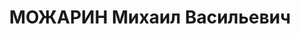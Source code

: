 ---
title: МОЖАРИН Михаил Васильевич
description: "Род. в 1887, Калининская обл., Новоржевский р-н, дер. Костешино, русский,\
  \ член ВКП(б) в 1933-1936. Проживал: г. Ленинград, ул. Мира, д. 32, кв. 9. Нач.\
  \ участка завода № 77 \n  Арестован 18.12.1936. Обв. по ст. 58-8-9-11 УК РСФСР.\
  \ Приговор: выездная сессия ВК ВС СССР в г. Ленинград, 08.05.1937 – ВМН. Расстрелян\
  \ 09.05.1937"
---